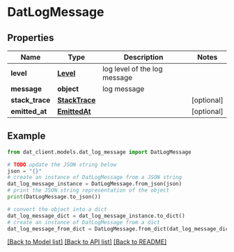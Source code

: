 # DatLogMessage


## Properties

Name | Type | Description | Notes
------------ | ------------- | ------------- | -------------
**level** | [**Level**](Level.md) | log level of the log message | 
**message** | **object** | log message | 
**stack_trace** | [**StackTrace**](StackTrace.md) |  | [optional] 
**emitted_at** | [**EmittedAt**](EmittedAt.md) |  | [optional] 

## Example

```python
from dat_client.models.dat_log_message import DatLogMessage

# TODO update the JSON string below
json = "{}"
# create an instance of DatLogMessage from a JSON string
dat_log_message_instance = DatLogMessage.from_json(json)
# print the JSON string representation of the object
print(DatLogMessage.to_json())

# convert the object into a dict
dat_log_message_dict = dat_log_message_instance.to_dict()
# create an instance of DatLogMessage from a dict
dat_log_message_from_dict = DatLogMessage.from_dict(dat_log_message_dict)
```
[[Back to Model list]](../README.md#documentation-for-models) [[Back to API list]](../README.md#documentation-for-api-endpoints) [[Back to README]](../README.md)


